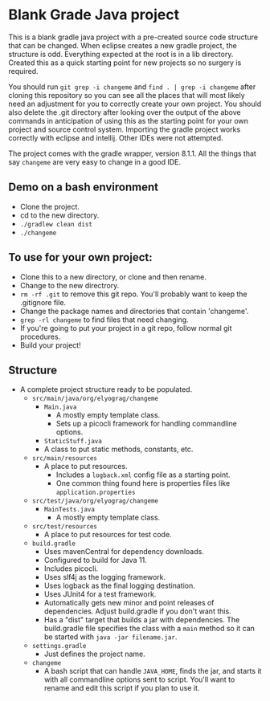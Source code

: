 # Blank Grade Java project

This is a blank gradle java project with a pre-created source code structure
that can be changed.  When eclipse creates a new gradle project, the
structure is odd.  Everything expected at the root is in a lib directory.
Created this as a quick starting point for new projects so no surgery is
required.

You should run `git grep -i changeme` and `find . | grep -i changeme` after
cloning this repository so you can see all the places that will most likely
need an adjustment for you to correctly create your own project.  You should
also delete the .git directory after looking over the output of the above
commands in anticipation of using this as the starting point for your own
project and source control system.  Importing the gradle project works
correctly with eclipse and intellij.  Other IDEs were not attempted.

The project comes with the gradle wrapper, version 8.1.1.  All the things
that say `changeme` are very easy to change in a good IDE.

## Demo on a bash environment

- Clone the project.
- cd to the new directory.
- `./gradlew clean dist`
- `./changeme`

## To use for your own project:

- Clone this to a new directory, or clone and then rename.
- Change to the new directrory.
- `rm -rf .git` to remove this git repo.  You'll probably want to keep the .gitignore file.
- Change the package names and directories that contain 'changeme'.
- `grep -rl changeme` to find files that need changing.
- If you're going to put your project in a git repo, follow normal git procedures.
- Build your project!

## Structure

- A complete project structure ready to be populated.
  - `src/main/java/org/elyograg/changeme`
    - `Main.java`
      - A mostly empty template class.
      - Sets up a picocli framework for handling commandline options.
    - `StaticStuff.java`
    -  A class to put static methods, constants, etc.
  - `src/main/resources`
    - A place to put resources.
      - Includes a `logback.xml` config file as a starting point.
      - One common thing found here is properties files like `application.properties`
  - `src/test/java/org/elyograg/changeme`
    - `MainTests.java`
      - A mostly empty template class.
  - `src/test/resources`
    - A place to put resources for test code.
  - `build.gradle`
    - Uses mavenCentral for dependency downloads.
    - Configured to build for Java 11.
    - Includes picocli.
    - Uses slf4j as the logging framework.
    - Uses logback as the final logging destination.
    - Uses JUnit4 for a test framework.
    - Automatically gets new minor and point releases of dependencies.  Adjust build.gradle if you don't want this.
    - Has a "dist" target that builds a jar with dependencies.  The build.gradle file specifies the class with a `main` method so it can be started with `java -jar filename.jar`.
  - `settings.gradle`
    - Just defines the project name.
  - `changeme`
    - A bash script that can handle `JAVA_HOME`, finds the jar, and starts it with all commandline options sent to script.  You'll want to rename and edit this script if you plan to use it.
